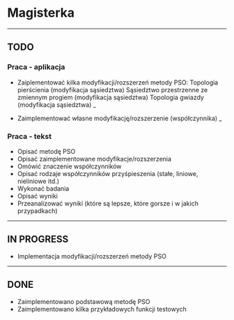 # Magisterka

---

## TODO

### Praca - aplikacja

- Zaiplementować kilka modyfikacji/rozszerzeń metody PSO:
  Topologia pierścienia (modyfikacja sąsiedztwa)
  Sąsiedztwo przestrzenne ze zmiennym progiem (modyfikacja sąsiedztwa)
  Topologia gwiazdy (modyfikacja sąsiedztwa)
  \_

- Zaimplementować własne modyfikację/rozszerzenie (współczynnika)
  \_

### Praca - tekst

- Opisać metodę PSO
- Opisać zaimplementowane modyfikacje/rozszerzenia
- Omówić znaczenie współczynników
- Opisać rodzaje współczynników przyśpieszenia (stałe, liniowe, nieliniowe itd.)
- Wykonać badania
- Opisać wyniki
- Przeanalizować wyniki (które są lepsze, które gorsze i w jakich przypadkach)

---

## IN PROGRESS

- Implementacja modyfikacji/rozszerzeń metody PSO

---

## DONE

- Zaimplementowano podstawową metodę PSO
- Zaimplementowano kilka przykładowych funkcji testowych
